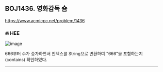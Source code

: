 ## BOJ1436. 영화감독 숌

 https://www.acmicpc.net/problem/1436
 


### 🔥 HEE

![image](https://user-images.githubusercontent.com/25292715/91322948-46de4200-e7fb-11ea-8afc-f29f8d29adae.png)

666부터 수가 증가하면서 인덱스를 String으로 변환하여 "666"을 포함하는지(contains) 확인하였다.

---

